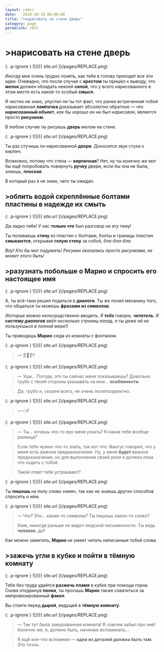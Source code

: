 ```yaml
---
layout: comic
date:   2018-10-10 00:00:00 
title: ">нарисовать на стене дверь"
category: page
permalink: /071
---
```

# >нарисовать на стене дверь

{: .p-ignore }
![]({{ site.url }}/pages/REPLACE.png)

Иногда мне очень трудно понять, как тебе в голову приходят все эти идеи. Очевидно, что после случая с <strong>крестом </strong>ты пришёл к выводу, что <strong>мелок </strong>должен обладать некоей <strong>силой</strong>, что у всего нарисованного в этом месте есть какой-то особый <strong>смысл</strong>.

Я честно не знаю, упустил ли ты тот факт, что ранее встреченная тобой нарисованная <strong>лампочка </strong>доказывает абсолютно обратное — что <strong>нарисованный объект</strong>, <em>как бы хорошо он ни был нарисован</em>, является просто <strong>рисунком</strong>.

В любом случае ты рисуешь <strong>дверь </strong>мелом на стене.

{: .p-ignore }
![]({{ site.url }}/pages/REPLACE.png)

Ты раз стучишь по нарисованной <strong>двери</strong>. Доносится звук стука о кирпич.

Возможно, потому что стена — <strong>кирпичная</strong>? Нет, ну ты конечно же мог бы ещё попробовать повернуть <strong>ручку </strong>двери, если бы она не была, <em>знаешь</em>, <strong>плоская</strong>.

В который раз я не знаю, чего ты ожидал.

## >облить водой скреплённые болтами пластины в надежде их смыть

{: .p-ignore }
![]({{ site.url }}/pages/REPLACE.png)

Да ладно тебе! У нас <strong>только что</strong> был разговор на эту тему!

Ты поливаешь <strong>стену </strong>из пластин с болтами, болты и границы пластин <strong>смываются</strong>, открывая <strong>голую стену</strong> за собой, <em>бла-бла-бла</em>.

<em>Вау! Кто бы мог подумать! Рисунки оказались просто рисунками, не может этого быть!</em>

## >разузнать побольше о Марио и спросить его настоящее имя

{: .p-ignore }
![]({{ site.url }}/pages/REPLACE.png)

А, ты всё-таки решил податься в <strong>диалоги</strong>. Ты же понял механику того, что общаться ты можешь <strong>фразами из символов</strong>.

<em>(Которые можно непосредственно вводить. Я <strong>тебе </strong>говорю, <strong>читатель</strong>. Я <strong>систему диалогов</strong> ввёл несколько страниц назад, а ты даже ей не пользуешься в полной мере!)</em>

Ты приводишь <strong>Марио </strong>сюда из комнаты с фонтаном.

{: .p-ignore }
![]({{ site.url }}/pages/REPLACE.png)

<blockquote>— 👂😬👂?</blockquote>

{: .p-ignore }
![]({{ site.url }}/pages/REPLACE.png)

<blockquote>— Уши… Погоди, это ты сейчас меня показываешь? Довольно грубо с твоей стороны указывать на мои… <strong>особенности</strong>.</blockquote>

<blockquote>Да, грубо и, скорее всего, не очень политкорректно.</blockquote>

{: .p-ignore }
![]({{ site.url }}/pages/REPLACE.png)

<blockquote>—👈?</blockquote>

{: .p-ignore }
![]({{ site.url }}/pages/REPLACE.png)

<blockquote>— Ты… хочешь что-то про меня узнать? К-какая тебе вообще разница?</blockquote>

<blockquote>Если тебе нужно что-то знать, так вот что: Фангус говорил, что у меня есть важное предназначение. Ну, у меня <strong>будет </strong>важное предназначение, но для выполнения своей роли я должен пока что ходить с тобой.</blockquote>

<blockquote>Такой ответ тебя устраивает?</blockquote>

{: .p-ignore }
![]({{ site.url }}/pages/REPLACE.png)

Ты <strong>пишешь </strong>на полу слово «имя», так как не знаешь других способов спросить о нём.

{: .p-ignore }
![]({{ site.url }}/pages/REPLACE.png)

<blockquote>— Что? Это… какие-то символы? Ты пишешь какое-то слово?</blockquote>

<blockquote>Хмм, никогда раньше не видел людской письменности. Ты ведь <strong>человек</strong>, да?</blockquote>

Как можно заметить, <strong>Марио </strong>не умеет читать написанные тобой слова.

## >зажечь угли в кубке и пойти в тёмную комнату

{: .p-ignore }
![]({{ site.url }}/pages/REPLACE.png)

Тебе без труда удаётся <strong>разжечь пламя</strong> в кубке при помощи горна. Снова отодвинув <strong>полки</strong>, ты просишь <strong>Марио </strong>также схватиться за импровизированный <strong>факел</strong>.

Вы стоите перед <strong>дырой</strong>, ведущей в <strong>тёмную комнату</strong>.

{: .p-ignore }
![]({{ site.url }}/pages/REPLACE.png)

<blockquote>— Так тут была замурованная комната! Я совсем забыл про неё! Конечно же, я, должно быть, начинаю вспоминать…</blockquote>

<blockquote>Я ещё кое-что вспомнил — <strong>одна из деталей должна быть там</strong>. Это точно.</blockquote>
